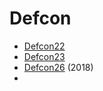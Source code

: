 # Defcon

* [Defcon22](https://app.gitbook.com/@andreas-uebener/s/automotivesecwiki/~/edit/drafts/-Lm_8SwzbSMGVVs4M7dm/defcon22)
* [Defcon23](https://app.gitbook.com/@andreas-uebener/s/automotivesecwiki/~/edit/drafts/-Lm_8SwzbSMGVVs4M7dm/defcon23)
* [Defcon26](https://app.gitbook.com/@andreas-uebener/s/automotivesecwiki/~/edit/drafts/-Lm_8SwzbSMGVVs4M7dm/defcon26) \(2018\)
* 


